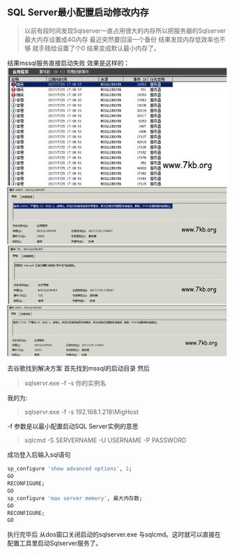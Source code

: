 
## SQL Server最小配置启动修改内存
> 以前有段时间发现Sqlserver一直占用很大的内存所以把服务器的Sqlserver最大内存设置成4G内存
> 最近突然要回滚一个备份 结果发现内存低效率也不够 就手贱给设置了个0 结果变成默认最小内存了。

结果mssql服务直接启动失败 效果是这样的：
![](/images/0001.png?raw=true)
![](/images/0002.png?raw=true)
![](/images/0003.png?raw=true)
![](/images/0004.png?raw=true)

去谷歌找到解决方案
首先找到mssql的启动目录
然后 
> sqlservr.exe -f -s 你的实例名 

我的为:

> sqlservr.exe -f -s 192.168.1.218\MigHost

-f 参数是以最小配置启动SQL Server实例的意思

> sqlcmd -S SERVERNAME -U USERNAME -P PASSWORD

成功登入后输入sql语句

``` sql
sp_configure 'show advanced options', 1;
GO
RECONFIGURE;
GO
sp_configure 'max server memory', 最大内存数;
GO
RECONFIGURE;
GO
```
执行完毕后 从dos窗口关闭启动的sqlserver.exe 与sqlcmd。这时就可以直接在配置工具里启动Sqlserver服务了。
